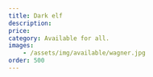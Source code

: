 ```yaml
---
title: Dark elf
description: 
price:
category: Available for all.
images: 
    - /assets/img/available/wagner.jpg
order: 500
---
```

